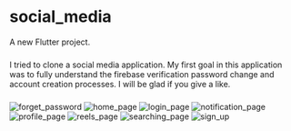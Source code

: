 # social_media

A new Flutter project.

###
I tried to clone a social media application.
My first goal in this application was to fully understand the firebase verification password change and account creation processes. 
I will be glad if you give a like.
###


![forget_password](https://user-images.githubusercontent.com/114760131/227714435-d64355f9-c0a7-455c-9e16-830c51d96274.png)
![home_page](https://user-images.githubusercontent.com/114760131/227714436-1d983e6e-fc95-4c21-b76a-cbff77a688df.png)
![login_page](https://user-images.githubusercontent.com/114760131/227714438-0ef84986-3d70-4bdb-88fc-38bab75756e3.png)
![notification_page](https://user-images.githubusercontent.com/114760131/227714439-b61102a0-d91b-402e-a2f2-3f662773c214.png)
![profile_page](https://user-images.githubusercontent.com/114760131/227714440-5dd5f1df-8b67-4d89-b5e0-d37064aa4900.png)
![reels_page](https://user-images.githubusercontent.com/114760131/227714442-54639228-ae97-44a7-b71f-ec6f7256d1ce.png)
![searching_page](https://user-images.githubusercontent.com/114760131/227714444-84ae21ce-e29a-4cb4-9ed2-068ac2cadac2.png)
![sign_up](https://user-images.githubusercontent.com/114760131/227714445-be5ce2e7-015b-4782-a712-0e76fd76b992.png)
